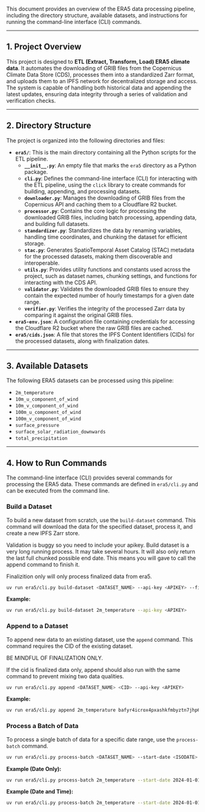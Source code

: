This document provides an overview of the ERA5 data processing pipeline, including the directory structure, available datasets, and instructions for running the command-line interface (CLI) commands.

-----

## 1\. Project Overview

This project is designed to **ETL (Extract, Transform, Load) ERA5 climate data**. It automates the downloading of GRIB files from the Copernicus Climate Data Store (CDS), processes them into a standardized Zarr format, and uploads them to an IPFS network for decentralized storage and access. The system is capable of handling both historical data and appending the latest updates, ensuring data integrity through a series of validation and verification checks.

-----

## 2\. Directory Structure

The project is organized into the following directories and files:

  * **`era5/`**: This is the main directory containing all the Python scripts for the ETL pipeline.
      * **`__init__.py`**: An empty file that marks the `era5` directory as a Python package.
      * **`cli.py`**: Defines the command-line interface (CLI) for interacting with the ETL pipeline, using the `click` library to create commands for building, appending, and processing datasets.
      * **`downloader.py`**: Manages the downloading of GRIB files from the Copernicus API and caching them to a Cloudflare R2 bucket.
      * **`processor.py`**: Contains the core logic for processing the downloaded GRIB files, including batch processing, appending data, and building full datasets.
      * **`standardizer.py`**: Standardizes the data by renaming variables, handling time coordinates, and chunking the dataset for efficient storage.
      * **`stac.py`**: Generates SpatioTemporal Asset Catalog (STAC) metadata for the processed datasets, making them discoverable and interoperable.
      * **`utils.py`**: Provides utility functions and constants used across the project, such as dataset names, chunking settings, and functions for interacting with the CDS API.
      * **`validator.py`**: Validates the downloaded GRIB files to ensure they contain the expected number of hourly timestamps for a given date range.
      * **`verifier.py`**: Verifies the integrity of the processed Zarr data by comparing it against the original GRIB files.
  * **`era5-env.json`**: A configuration file containing credentials for accessing the Cloudflare R2 bucket where the raw GRIB files are cached.
  * **`era5/cids.json`**: A file that stores the IPFS Content Identifiers (CIDs) for the processed datasets, along with finalization dates.

-----

## 3\. Available Datasets

The following ERA5 datasets can be processed using this pipeline:

  * `2m_temperature`
  * `10m_u_component_of_wind`
  * `10m_v_component_of_wind`
  * `100m_u_component_of_wind`
  * `100m_v_component_of_wind`
  * `surface_pressure`
  * `surface_solar_radiation_downwards`
  * `total_precipitation`

-----

## 4\. How to Run Commands

The command-line interface (CLI) provides several commands for processing the ERA5 data. These commands are defined in `era5/cli.py` and can be executed from the command line.

### Build a Dataset

To build a new dataset from scratch, use the `build-dataset` command. This command will download the data for the specified dataset, process it, and create a new IPFS Zarr store.

Validation is buggy so you need to include your apikey. Build dataset is a very long running process. It may take several hours.
It will also only return the last full chunked possible end date. This means you will gave to call the append command to finish it.

Finalizition only will only process finalized data from era5.

```bash
uv run era5/cli.py build-dataset <DATASET_NAME> --api-key <APIKEY> --finalization-only <BOOL>
```

**Example:**

```bash
uv run era5/cli.py build-dataset 2m_temperature --api-key <APIKEY>
```

### Append to a Dataset

To append new data to an existing dataset, use the `append` command. This command requires the CID of the existing dataset.

BE MINDFUL OF FINALIZATION ONLY. 

If the cid is finalized data only, append should also run with the same command to prevent mixing two data qualities.

```bash
uv run era5/cli.py append <DATASET_NAME> <CID> --api-key <APIKEY>
```

**Example:**

```bash
uv run era5/cli.py append 2m_temperature bafyr4icrox4pxashkfmbyztn7jhp6zjlpj3bufg5ggsjux74zr7ocnqdpu --api-key <APIKEY>
```

### Process a Batch of Data

To process a single batch of data for a specific date range, use the `process-batch` command.

```bash
uv run era5/cli.py process-batch <DATASET_NAME> --start-date <ISODATE> --end-date <ISODATE> --api-key <APIKEY>
```

**Example (Date Only):**

```bash
uv run era5/cli.py process-batch 2m_temperature --start-date 2024-01-01 --end-date 2024-01-31 --api-key <APIKEY>
```

**Example (Date and Time):**

```bash
uv run era5/cli.py process-batch 2m_temperature --start-date 2024-01-01T06:00:00 --end-date 2024-01-01T18:00:00 --api-key <APIKEY>
```